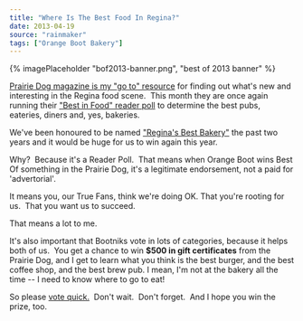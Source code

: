 ```yaml
---
title: "Where Is The Best Food In Regina?"
date: 2013-04-19
source: "rainmaker"
tags: ["Orange Boot Bakery"]
---
```


{% imagePlaceholder "bof2013-banner.png", "best of 2013 banner" %}


[Prairie Dog magazine is my "go to" resource](http://www.prairiedogmag.com/) for finding out what's new and interesting in the Regina food scene.  This month they are once again running their ["Best in Food" reader poll](http://prairedogmag.upickem.net/engine/Welcome.aspx?contestid=88870) to determine the best pubs, eateries, diners and, yes, bakeries.

We've been honoured to be named ["Regina's Best Bakery"](http://www.prairiedogmag.com/best-of-food-2012/#shopping) the past two years and it would be huge for us to win again this year.

Why?  Because it's a Reader Poll.  That means when Orange Boot wins Best Of something in the Prairie Dog, it's a legitimate endorsement, not a paid for 'advertorial'.

It means you, our True Fans, think we're doing OK. That you're rooting for us.  That you want us to succeed.

That means a lot to me.

It's also important that Bootniks vote in lots of categories, because it helps both of us.  You get a chance to win **$500 in gift certificates** from the Prairie Dog, and I get to learn what you think is the best burger, and the best coffee shop, and the best brew pub. I mean, I'm not at the bakery all the time -- I need to know where to go to eat!

So please [vote quick.](http://prairedogmag.upickem.net/engine/Welcome.aspx?contestid=88870)  Don't wait.  Don't forget.  And I hope you win the prize, too.
